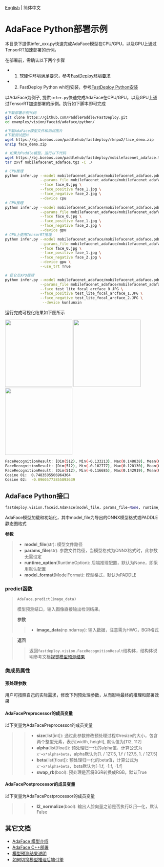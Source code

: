 [English](README_EN.md) | 简体中文
# AdaFace Python部署示例
本目录下提供infer_xxx.py快速完成AdaFace模型在CPU/GPU，以及GPU上通过TensorRT加速部署的示例。

在部署前，需确认以下两个步骤

- 1. 软硬件环境满足要求，参考[FastDeploy环境要求](../../../../../docs/cn/build_and_install/download_prebuilt_libraries.md)  
- 2. FastDeploy Python whl包安装，参考[FastDeploy Python安装](../../../../../docs/cn/build_and_install/download_prebuilt_libraries.md)

以AdaFace为例子, 提供`infer.py`快速完成AdaFace在CPU/GPU，以及GPU上通过TensorRT加速部署的示例。执行如下脚本即可完成

```bash
#下载部署示例代码
git clone https://github.com/PaddlePaddle/FastDeploy.git
cd examples/vision/faceid/adaface/python/

#下载AdaFace模型文件和测试图片
#下载测试图片
wget https://bj.bcebos.com/paddlehub/fastdeploy/rknpu2/face_demo.zip
unzip face_demo.zip

# 如果为Paddle模型，运行以下代码
wget https://bj.bcebos.com/paddlehub/fastdeploy/mobilefacenet_adaface.tgz
tar zxvf mobilefacenet_adaface.tgz -C ./

# CPU推理
python infer.py --model mobilefacenet_adaface/mobilefacenet_adaface.pdmodel \
                --params_file mobilefacenet_adaface/mobilefacenet_adaface.pdiparams \
                --face face_0.jpg \
                --face_positive face_1.jpg \
                --face_negative face_2.jpg \
                --device cpu
# GPU推理
python infer.py --model mobilefacenet_adaface/mobilefacenet_adaface.pdmodel \
                --params_file mobilefacenet_adaface/mobilefacenet_adaface.pdiparams \
                --face face_0.jpg \
                --face_positive face_1.jpg \
                --face_negative face_2.jpg \
                --device gpu
# GPU上使用TensorRT推理
python infer.py --model mobilefacenet_adaface/mobilefacenet_adaface.pdmodel \
                --params_file mobilefacenet_adaface/mobilefacenet_adaface.pdiparams \
                --face face_0.jpg \
                --face_positive face_1.jpg \
                --face_negative face_2.jpg \
                --device gpu \
                --use_trt True

# 昆仑芯XPU推理
python infer.py --model mobilefacenet_adaface/mobilefacenet_adaface.pdmodel \
                --params_file mobilefacenet_adaface/mobilefacenet_adaface.pdiparams \
                --face test_lite_focal_arcface_0.JPG \
                --face_positive test_lite_focal_arcface_1.JPG \
                --face_negative test_lite_focal_arcface_2.JPG \
                 --device kunlunxin
```

运行完成可视化结果如下图所示

<div width="700">
<img width="220" float="left" src="https://user-images.githubusercontent.com/67993288/184321537-860bf857-0101-4e92-a74c-48e8658d838c.JPG">
<img width="220" float="left" src="https://user-images.githubusercontent.com/67993288/184322004-a551e6e4-6f47-454e-95d6-f8ba2f47b516.JPG">
<img width="220" float="left" src="https://user-images.githubusercontent.com/67993288/184321622-d9a494c3-72f3-47f1-97c5-8a2372de491f.JPG">
</div>

```bash
FaceRecognitionResult: [Dim(512), Min(-0.133213), Max(0.148838), Mean(0.000293)]
FaceRecognitionResult: [Dim(512), Min(-0.102777), Max(0.120130), Mean(0.000615)]
FaceRecognitionResult: [Dim(512), Min(-0.116685), Max(0.142919), Mean(0.001595)]
Cosine 01:  0.7483505506964364
Cosine 02:  -0.09605773855893639
```

## AdaFace Python接口

```python
fastdeploy.vision.faceid.AdaFace(model_file, params_file=None, runtime_option=None, model_format=ModelFormat.PADDLE)
```

AdaFace模型加载和初始化，其中model_file为导出的ONNX模型格式或PADDLE静态图格式

**参数**

> * **model_file**(str): 模型文件路径
> * **params_file**(str): 参数文件路径，当模型格式为ONNX格式时，此参数无需设定
> * **runtime_option**(RuntimeOption): 后端推理配置，默认为None，即采用默认配置
> * **model_format**(ModelFormat): 模型格式，默认为PADDLE

### predict函数

> ```python
> AdaFace.predict(image_data)
> ```
>
> 模型预测结口，输入图像直接输出检测结果。
>
> **参数**
>
> > * **image_data**(np.ndarray): 输入数据，注意需为HWC，BGR格式

> **返回**
>
> > 返回`fastdeploy.vision.FaceRecognitionResult`结构体，结构体说明参考文档[视觉模型预测结果](../../../../../docs/api/vision_results/)

### 类成员属性
#### 预处理参数
用户可按照自己的实际需求，修改下列预处理参数，从而影响最终的推理和部署效果

#### AdaFacePreprocessor的成员变量
以下变量为AdaFacePreprocessor的成员变量
> > * **size**(list[int]): 通过此参数修改预处理过程中resize的大小，包含两个整型元素，表示[width, height], 默认值为[112, 112]
> > * **alpha**(list[float]): 预处理归一化的alpha值，计算公式为`x'=x*alpha+beta`，alpha默认为[1. / 127.5, 1.f / 127.5, 1. / 127.5]
> > * **beta**(list[float]): 预处理归一化的beta值，计算公式为`x'=x*alpha+beta`，beta默认为[-1.f, -1.f, -1.f]
> > * **swap_rb**(bool): 预处理是否将BGR转换成RGB，默认True

#### AdaFacePostprocessor的成员变量
以下变量为AdaFacePostprocessor的成员变量
> > * **l2_normalize**(bool): 输出人脸向量之前是否执行l2归一化，默认False


## 其它文档

- [AdaFace 模型介绍](..)
- [AdaFace C++部署](../cpp)
- [模型预测结果说明](../../../../../docs/api/vision_results/)
- [如何切换模型推理后端引擎](../../../../../docs/cn/faq/how_to_change_backend.md)

